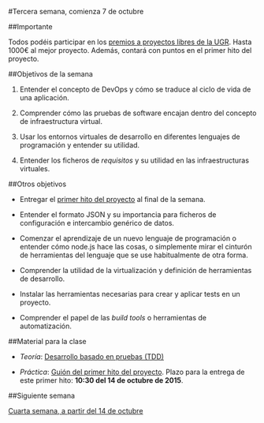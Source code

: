#Tercera semana, comienza 7 de octubre

##Importante

Todos podéis participar en los
[premios a proyectos libres de la UGR](http://osl.ugr.es/bases-de-los-premios-a-proyectos-libres-de-la-ugr/). Hasta
1000€ al mejor proyecto. Además, contará con puntos en el primer hito
del proyecto. 

##Objetivos de la semana

1. Entender el concepto de DevOps y cómo se traduce al ciclo de vida de
una aplicación.
2. Comprender cómo las pruebas de software encajan dentro del concepto
   de infraestructura virtual.

3. Usar los entornos virtuales de desarrollo en diferentes lenguajes de
  programación y entender su utilidad.

4. Entender los ficheros de *requisitos* y su utilidad en las
  infraestructuras virtuales. 

##Otros objetivos

* Entregar el
  [primer hito del proyecto](http://jj.github.io/IV/documentos/practicas/1.Infraestructura)
  al final de la semana.

* Entender el formato JSON y su importancia para ficheros de
  configuración e intercambio genérico de datos. 

* Comenzar el aprendizaje de un nuevo lenguaje de programación o
  entender cómo node.js hace las cosas, o simplemente mirar el
  cinturón de herramientas del lenguaje que se use habitualmente de
  otra forma.

* Comprender la utilidad de la virtualización y definición de
  herramientas de desarrollo.
* Instalar las herramientas necesarias para crear y aplicar tests en
  un proyecto.
* Comprender el papel de las *build tools* o herramientas de
  automatización. 


##Material para la clase

* *Teoría*: [Desarrollo basado en pruebas (TDD)](http://jj.github.io/IV/documentos/temas/Desarrollo_basado_en_pruebas)

* *Práctica*: [Guión del primer hito del proyecto](http://jj.github.io/IV/documentos/practicas/1.Infraestructura). Plazo para la entrega de este primer hito: **10:30 del 14 de octubre de 2015**. 

##Siguiente semana

[Cuarta semana, a partir del 14 de octubre](4-semana.md)


